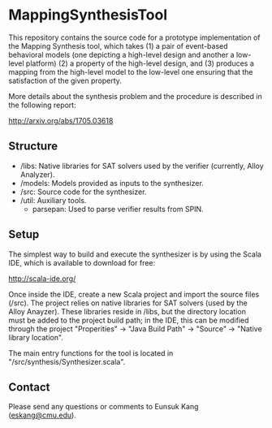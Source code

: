 # MappingSynthesisTool
This repository contains the source code for a prototype implementation of the Mapping
Synthesis tool, which takes (1) a pair of event-based behavioral
models (one depicting a high-level design and another a low-level
platform) (2) a property of the high-level design, and (3) produces a
mapping from the high-level model to the low-level one ensuring that
the satisfaction of the given property.

More details about the synthesis problem and the procedure is
described in the following report:

http://arxiv.org/abs/1705.03618

## Structure

* /libs: Native libraries for SAT solvers used by the verifier
(currently, Alloy Analyzer).
* /models: Models provided as inputs to the synthesizer.
* /src: Source code for the synthesizer.
* /util: Auxiliary tools.
	* parsepan: Used to parse verifier results from SPIN.

## Setup

The simplest way to build and execute the synthesizer is by using the
Scala IDE, which is available to download for free:

http://scala-ide.org/

Once inside the IDE, create a new Scala project and import the source files
(/src). The project relies on native libraries for SAT solvers
(used by the Alloy Anayzer). These libraries reside in /libs, but the
directory location must be added to the project build path; in the
IDE, this can be modified through the project "Properities" -> "Java Build Path" -> "Source" -> "Native library location".

The main entry functions for the tool is located in "/src/synthesis/Synthesizer.scala".

## Contact

Please send any questions or comments to Eunsuk Kang (eskang@cmu.edu).


